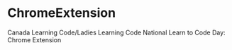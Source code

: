 # ChromeExtension
Canada Learning Code/Ladies Learning Code National Learn to Code Day: Chrome Extension
